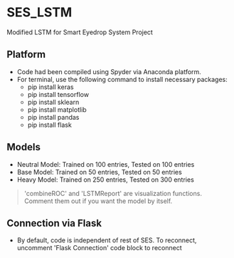 # SES_LSTM
Modified LSTM for Smart Eyedrop System Project

## Platform
- Code had been compiled using Spyder via Anaconda platform. 
- For terminal, use the following command to install necessary packages:
	- pip install keras 
	- pip install tensorflow
	- pip install sklearn
	- pip install matplotlib
	- pip install pandas
	- pip install flask
           
## Models
- Neutral Model: Trained on 100 entries, Tested on 100 entries
- Base Model: Trained on 50 entries, Tested on 50 entries
- Heavy Model: Trained on 250 entries, Tested on 300 entries
> 'combineROC' and 'LSTMReport' are visualization functions. Comment them out if you want the model by itself.

## Connection via Flask
- By default, code is independent of rest of SES. To reconnect, uncomment 'Flask Connection' code block to reconnect
